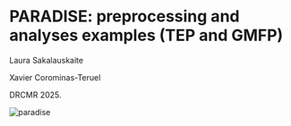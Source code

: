 # **PARADISE: preprocessing and analyses examples (TEP and GMFP)**

Laura Sakalauskaite

Xavier Corominas-Teruel

DRCMR 2025.


![paradise](https://github.com/user-attachments/assets/5905bfcc-3d76-411c-8305-e4eb67711446)
